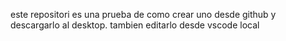 este repositori es una prueba de como crear uno desde github y descargarlo al desktop. tambien editarlo desde vscode local
